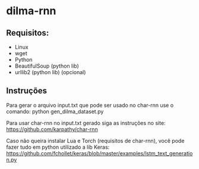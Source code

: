 # dilma-rnn

## Requisitos:

- Linux
- wget
- Python
- BeautifulSoup (python lib)
- urllib2 (python lib) (opcional)

## Instruções

Para gerar o arquivo input.txt que pode ser usado no char-rnn use o comando: python gen_dilma_dataset.py

Para usar char-rnn no input.txt gerado siga as instruções no site: https://github.com/karpathy/char-rnn

Caso não queira instalar Lua e Torch (requisitos de char-rnn), você pode fazer tudo em python utilizado a lib Keras: https://github.com/fchollet/keras/blob/master/examples/lstm_text_generation.py
